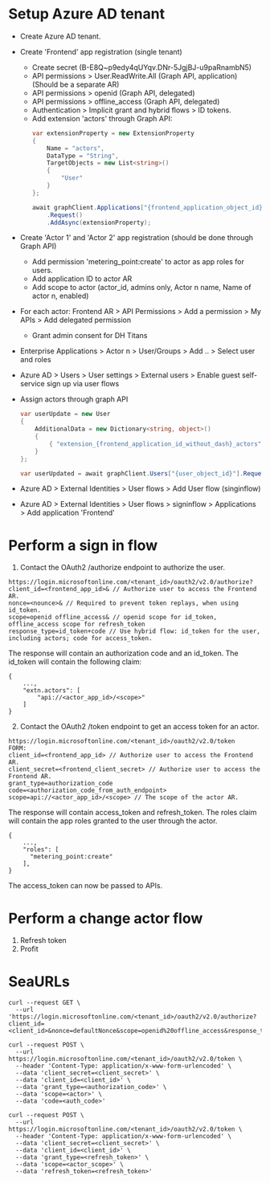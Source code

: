 # Setup Azure AD tenant
- Create Azure AD tenant.

- Create 'Frontend' app registration (single tenant)
    - Create secret (B-E8Q~p9edy4qUYqv.DNr-5JgjBJ-u9paRnambN5)
    - API permissions > User.ReadWrite.All (Graph API, application) (Should be a separate AR)
    - API permissions > openid (Graph API, delegated)
    - API permissions > offline_access (Graph API, delegated)
    - Authentication > Implicit grant and hybrid flows > ID tokens.
    - Add extension 'actors' through Graph API:
        ```C#
        var extensionProperty = new ExtensionProperty
        {
            Name = "actors",
            DataType = "String",
            TargetObjects = new List<string>()
            {
                "User"
            }
        };

        await graphClient.Applications["{frontend_application_object_id}"].ExtensionProperties
            .Request()
            .AddAsync(extensionProperty);
        ```

- Create 'Actor 1' and 'Actor 2' app registration (should be done through Graph API)
    - Add permission 'metering_point:create' to actor as app roles for users.
    - Add application ID to actor AR
    - Add scope to actor (actor_id, admins only, Actor n name, Name of actor n, enabled)

- For each actor: Frontend AR > API Permissions > Add a permission > My APIs > Add delegated permission
    - Grant admin consent for DH Titans

- Enterprise Applications > Actor n > User/Groups > Add .. > Select user and roles
- Azure AD > Users > User settings > External users > Enable guest self-service sign up via user flows

- Assign actors through graph API
    ```C#
    var userUpdate = new User
    {
        AdditionalData = new Dictionary<string, object>()
        {
            { "extension_{frontend_application_id_without_dash}_actors", "test:me test:me1" }
        }
    };

    var userUpdated = await graphClient.Users["{user_object_id}"].Request().UpdateAsync(userUpdate);
    ``` 
- Azure AD > External Identities > User flows > Add User flow (singinflow)
- Azure AD > External Identities > User flows > signinflow > Applications > Add application 'Frontend'

# Perform a sign in flow

1. Contact the OAuth2 /authorize endpoint to authorize the user.

```
https://login.microsoftonline.com/<tenant_id>/oauth2/v2.0/authorize?
client_id=<frontend_app_id>& // Authorize user to access the Frontend AR.
nonce=<nounce>& // Required to prevent token replays, when using id_token.
scope=openid offline_access& // openid scope for id_token, offline_access scope for refresh_token
response_type=id_token+code // Use hybrid flow: id_token for the user, including actors; code for access_token.
```

The response will contain an authorization code and an id_token.
The id_token will contain the following claim:
```
{
    ...,
    "extn.actors": [
        "api://<actor_app_id>/<scope>"
    ]
}
```

2. Contact the OAuth2 /token endpoint to get an access token for an actor.

```
https://login.microsoftonline.com/<tenant_id>/oauth2/v2.0/token
FORM:
client_id=<frontend_app_id> // Authorize user to access the Frontend AR.
client_secret=<frontend_client_secret> // Authorize user to access the Frontend AR.
grant_type=authorization_code
code=<authorization_code_from_auth_endpoint>
scope=api://<actor_app_id>/<scope> // The scope of the actor AR.
```

The response will contain access_token and refresh_token.
The roles claim will contain the app roles granted to the user through the actor.

```
{
    ...,
    "roles": [
      "metering_point:create"
    ],
}
```

The access_token can now be passed to APIs.

# Perform a change actor flow

1. Refresh token
2. Profit

# SeaURLs

```
curl --request GET \
  --url 'https://login.microsoftonline.com/<tenant_id>/oauth2/v2.0/authorize?client_id=<client_id>&nonce=defaultNonce&scope=openid%20offline_access&response_type=code'

curl --request POST \
  --url https://login.microsoftonline.com/<tenant_id>/oauth2/v2.0/token \
  --header 'Content-Type: application/x-www-form-urlencoded' \
  --data 'client_secret=<client_secret>' \
  --data 'client_id=<client_id>' \
  --data 'grant_type=<authorization_code>' \
  --data 'scope=<actor>' \
  --data 'code=<auth_code>'

curl --request POST \
  --url https://login.microsoftonline.com/<tenant_id>/oauth2/v2.0/token \
  --header 'Content-Type: application/x-www-form-urlencoded' \
  --data 'client_secret=<client_secret>' \
  --data 'client_id=<client_id>' \
  --data 'grant_type=<refresh_token>' \
  --data 'scope=<actor_scope>' \
  --data 'refresh_token=<refresh_token>'
```
